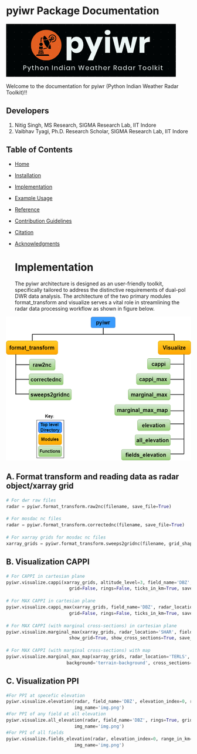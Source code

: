 # pyiwr Package Documentation
![pyiwr](images/pyiwr.png)

Welcome to the documentation for pyiwr (Python Indian Weather Radar Toolkit)!!

## Developers
1. Nitig Singh, MS Research, SIGMA Research Lab, IIT Indore
2. Vaibhav Tyagi, Ph.D. Research Scholar, SIGMA Research Lab, IIT Indore

## Table of Contents
- [Home](index.md)
- [Installation](installation.md)
- [Implementation](usage.md)
- [Example Usage](example.md)
- [Reference](Reference.md)
- [Contribution Guidelines](contribution.md)
- [Citation](Citation.md)
- [Acknowledgments](acknowledgments.md)

  # Implementation

  The pyiwr architecture is designed as an user-friendly toolkit, specifically tailored to address the distinctive requirements of dual-pol DWR data analysis. The architecture of the two primary modules format\_transform and visualize serves a vital role in streamlining the radar data processing workflow as shown in figure below.

![up_pyiwr](images/up_pyiwr.png)


## A. Format transform and reading data as radar object/xarray grid
```python
# For dwr raw files
radar = pyiwr.format_transform.raw2nc(filename, save_file=True)

# For mosdac nc files
radar = pyiwr.format_transform.correctednc(filename, save_file=True)

# For xarray grids for mosdac nc files
xarray_grids = pyiwr.format_transform.sweeps2gridnc(filename, grid_shape=(81, 501, 501), height=20, length=250, save_file=True)
```
## B. Visualization CAPPI
```python
# For CAPPI in cartesian plane
pyiwr.visualize.cappi(xarray_grids, altitude_level=3, field_name='DBZ', radar_location='CHERRAPUNJI',
                        grid=False, rings=False, ticks_in_km=True, save_image=True, img_name='img.png')

# For MAX CAPPI in cartesian plane
pyiwr.visualize.cappi_max(xarray_grids, field_name='DBZ', radar_location='CHERRAPUNJI',
                        grid=False, rings=False, ticks_in_km=True, save_image=True, img_name='img.png')

# For MAX CAPPI (with marginal cross-sections) in cartesian plane
pyiwr.visualize.marginal_max(xarray_grids, radar_location='SHAR', field_name='DBZ', show_rings=True,
                        show_grid=True, show_cross_sections=True, save_image=True, img_name='img.png')

# For MAX CAPPI (with marginal cross-sections) with map
pyiwr.visualize.marginal_max_map(xarray_grids, radar_location='TERLS', field_name='DBZ',
                       background='terrain-background', cross_sections=True, save_image=True, img_name='img.png')
```
## C. Visualization PPI
```python
#For PPI at specefic elevation
pyiwr.visualize.elevation(radar, field_name='DBZ', elevation_index=0, rings=True, grid=True, range_in_km=True, save_image=True,
                          img_name='img.png')
#For PPI of any field at all elevation
pyiwr.visualize.all_elevation(radar, field_name='DBZ', rings=True, grid=True, range_in_km=True, save_image=True,
                          img_name='img.png')
#For PPI of all fields
pyiwr.visualize.fields_elevation(radar, elevation_index=0, range_in_km=True, rings=True, grid=True, save_image=True,
                          img_name='img.png')
```
